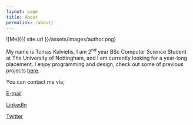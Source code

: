 ```yaml
---
layout: page
title: About
permalink: /about/
---
```


![Me]({{ site.url }}/assets/images/author.png)

My name is Tomas Kulvietis, I am 2<sup>nd</sup> year BSc Computer Science Student at The University of Nottingham, and I am currently looking for a year-long placement. I enjoy programming and design, check out some of previous projects [here](/projects/).

You can contact me via;

[E-mail](mailto:gitcontact.tomas@gmail.com)

[LinkedIn](https://www.linkedin.com/in/tomas-kulvietis/)

[Twitter](https://twitter.com/tomas__tweets)
